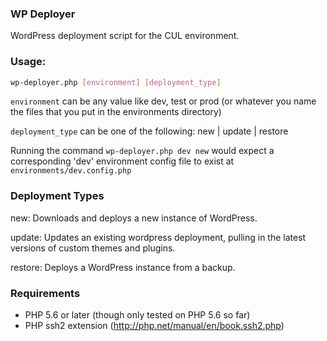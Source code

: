 ### WP Deployer

WordPress deployment script for the CUL environment.

### Usage:

```sh
wp-deployer.php [environment] [deployment_type]
```

`environment` can be any value like dev, test or prod (or whatever you name the files that you put in the environments directory)

`deployment_type` can be one of the following: new | update | restore

Running the command `wp-deployer.php dev new` would expect a corresponding 'dev' environment config file to exist at `environments/dev.config.php`

### Deployment Types

new: Downloads and deploys a new instance of WordPress.

update: Updates an existing wordpress deployment, pulling in the latest versions of custom themes and plugins.

restore: Deploys a WordPress instance from a backup.

### Requirements

- PHP 5.6 or later (though only tested on PHP 5.6 so far)
- PHP ssh2 extension (http://php.net/manual/en/book.ssh2.php)
